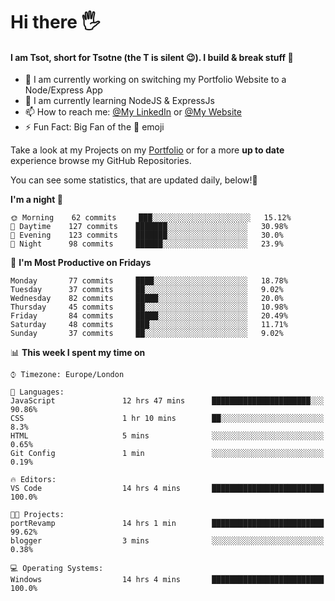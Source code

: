 # Hi there :raised_hand_with_fingers_splayed:
#### I am Tsot, short for Tsotne (the T is silent :wink:). I build & break stuff :space_invader:
- :telescope: I am currently working on switching my Portfolio Website to a Node/Express App
- :seedling: I am currently learning NodeJS & ExpressJs
- :mailbox: How to reach me: [@My LinkedIn](https://www.linkedin.com/in/tsotne-gvadzabia/) or [@My Website](https://tsotnegvadzabia.me/contact)
- :zap: Fun Fact: Big Fan of the :space_invader: emoji

Take a look at my Projects on my [Portfolio](https://tsotnegvadzabia.me/) or for a more **up to date** experience browse my GitHub Repositories.

You can see some statistics, that are updated daily, below!:space_invader:
<!--START_SECTION:waka-->
**I'm a night 🦉** 

```text
🌞 Morning    62 commits     ███░░░░░░░░░░░░░░░░░░░░░░   15.12% 
🌆 Daytime    127 commits    ███████░░░░░░░░░░░░░░░░░░   30.98% 
🌃 Evening    123 commits    ███████░░░░░░░░░░░░░░░░░░   30.0% 
🌙 Night      98 commits     ██████░░░░░░░░░░░░░░░░░░░   23.9%

```
📅 **I'm Most Productive on Fridays** 

```text
Monday       77 commits     ████░░░░░░░░░░░░░░░░░░░░░   18.78% 
Tuesday      37 commits     ██░░░░░░░░░░░░░░░░░░░░░░░   9.02% 
Wednesday    82 commits     █████░░░░░░░░░░░░░░░░░░░░   20.0% 
Thursday     45 commits     ██░░░░░░░░░░░░░░░░░░░░░░░   10.98% 
Friday       84 commits     █████░░░░░░░░░░░░░░░░░░░░   20.49% 
Saturday     48 commits     ███░░░░░░░░░░░░░░░░░░░░░░   11.71% 
Sunday       37 commits     ██░░░░░░░░░░░░░░░░░░░░░░░   9.02%

```


📊 **This week I spent my time on** 

```text
⌚︎ Timezone: Europe/London

💬 Languages: 
JavaScript               12 hrs 47 mins      ██████████████████████░░░   90.86% 
CSS                      1 hr 10 mins        ██░░░░░░░░░░░░░░░░░░░░░░░   8.3% 
HTML                     5 mins              ░░░░░░░░░░░░░░░░░░░░░░░░░   0.65% 
Git Config               1 min               ░░░░░░░░░░░░░░░░░░░░░░░░░   0.19%

🔥 Editors: 
VS Code                  14 hrs 4 mins       █████████████████████████   100.0%

🐱‍💻 Projects: 
portRevamp               14 hrs 1 min        █████████████████████████   99.62% 
blogger                  3 mins              ░░░░░░░░░░░░░░░░░░░░░░░░░   0.38%

💻 Operating Systems: 
Windows                  14 hrs 4 mins       █████████████████████████   100.0%

```


<!--END_SECTION:waka-->
